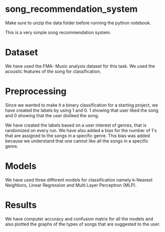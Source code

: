 # song_recommendation_system

Make sure to unzip the data folder before running the python notebook.

This is a very simple song recommendation system. 

# Dataset
We have used the FMA- Music analysis dataset for this task. We used the acoustic features of the song for classification.

# Preprocessing
Since we wanted to make it a binary classification for a starting project, we have created the labels by using 1 and 0. 1 showing that user liked the song and 0 showing that the user disliked the song.

We have created the labels based on a user interest of genres, that is randomized on every run. 
We have also added a bias for the number of 1's that are assigned to the songs in a specific genre. This bias was added because we understand that one cannot like all the songs in a specific genre.

# Models
We have used three different models for classification namely k-Nearest Neighbors, Linear Regression and Multi Layer Perceptron (MLP).

# Results
We have computer accuracy and confusion matrix for all the models and also plotted the graphs of the types of songs that are suggested to the user. 

